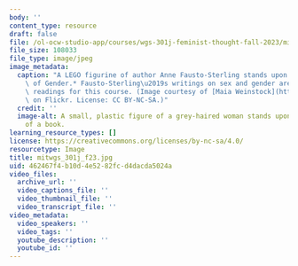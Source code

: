 ```yaml
---
body: ''
content_type: resource
draft: false
file: /ol-ocw-studio-app/courses/wgs-301j-feminist-thought-fall-2023/mitwgs_301j_f23.jpg
file_size: 108033
file_type: image/jpeg
image_metadata:
  caption: "A LEGO figurine of author Anne Fausto-Sterling stands upon her book *Myths\
    \ of Gender.* Fausto-Sterling\u2019s writings on sex and gender are amongst the\
    \ readings for this course. (Image courtesy of [Maia Weinstock](https://www.flickr.com/photos/pixbymaia/8463575378/in/photolist-dTU36q-dTNnxR-dYe69c)\
    \ on Flickr. License: CC BY-NC-SA.)"
  credit: ''
  image-alt: A small, plastic figure of a grey-haired woman stands upon the cover
    of a book.
learning_resource_types: []
license: https://creativecommons.org/licenses/by-nc-sa/4.0/
resourcetype: Image
title: mitwgs_301j_f23.jpg
uid: 462467f4-b10d-4e52-82fc-d4dacda5024a
video_files:
  archive_url: ''
  video_captions_file: ''
  video_thumbnail_file: ''
  video_transcript_file: ''
video_metadata:
  video_speakers: ''
  video_tags: ''
  youtube_description: ''
  youtube_id: ''
---
```

